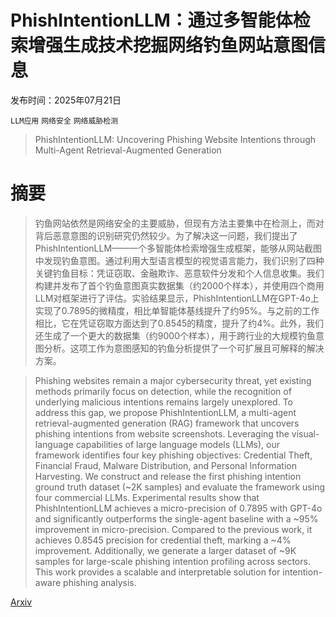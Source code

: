 # PhishIntentionLLM：通过多智能体检索增强生成技术挖掘网络钓鱼网站意图信息

发布时间：2025年07月21日

`LLM应用` `网络安全` `网络威胁检测`

> PhishIntentionLLM: Uncovering Phishing Website Intentions through Multi-Agent Retrieval-Augmented Generation

# 摘要

> 钓鱼网站依然是网络安全的主要威胁，但现有方法主要集中在检测上，而对背后恶意意图的识别研究仍然较少。为了解决这一问题，我们提出了PhishIntentionLLM——一个多智能体检索增强生成框架，能够从网站截图中发现钓鱼意图。通过利用大型语言模型的视觉语言能力，我们识别了四种关键钓鱼目标：凭证窃取、金融欺诈、恶意软件分发和个人信息收集。我们构建并发布了首个钓鱼意图真实数据集（约2000个样本），并使用四个商用LLM对框架进行了评估。实验结果显示，PhishIntentionLLM在GPT-4o上实现了0.7895的微精度，相比单智能体基线提升了约95%。与之前的工作相比，它在凭证窃取方面达到了0.8545的精度，提升了约4%。此外，我们还生成了一个更大的数据集（约9000个样本），用于跨行业的大规模钓鱼意图分析。这项工作为意图感知的钓鱼分析提供了一个可扩展且可解释的解决方案。

> Phishing websites remain a major cybersecurity threat, yet existing methods primarily focus on detection, while the recognition of underlying malicious intentions remains largely unexplored. To address this gap, we propose PhishIntentionLLM, a multi-agent retrieval-augmented generation (RAG) framework that uncovers phishing intentions from website screenshots. Leveraging the visual-language capabilities of large language models (LLMs), our framework identifies four key phishing objectives: Credential Theft, Financial Fraud, Malware Distribution, and Personal Information Harvesting. We construct and release the first phishing intention ground truth dataset (~2K samples) and evaluate the framework using four commercial LLMs. Experimental results show that PhishIntentionLLM achieves a micro-precision of 0.7895 with GPT-4o and significantly outperforms the single-agent baseline with a ~95% improvement in micro-precision. Compared to the previous work, it achieves 0.8545 precision for credential theft, marking a ~4% improvement. Additionally, we generate a larger dataset of ~9K samples for large-scale phishing intention profiling across sectors. This work provides a scalable and interpretable solution for intention-aware phishing analysis.

[Arxiv](https://arxiv.org/abs/2507.15419)